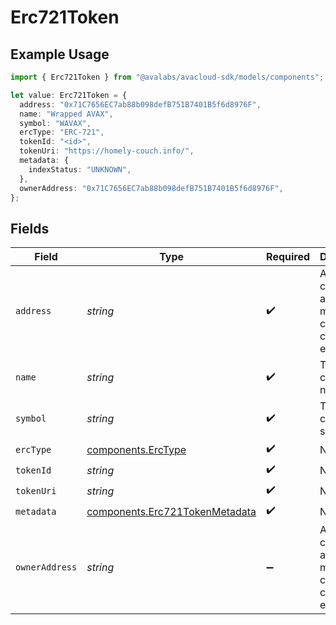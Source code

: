 # Erc721Token

## Example Usage

```typescript
import { Erc721Token } from "@avalabs/avacloud-sdk/models/components";

let value: Erc721Token = {
  address: "0x71C7656EC7ab88b098defB751B7401B5f6d8976F",
  name: "Wrapped AVAX",
  symbol: "WAVAX",
  ercType: "ERC-721",
  tokenId: "<id>",
  tokenUri: "https://homely-couch.info/",
  metadata: {
    indexStatus: "UNKNOWN",
  },
  ownerAddress: "0x71C7656EC7ab88b098defB751B7401B5f6d8976F",
};
```

## Fields

| Field                                                                            | Type                                                                             | Required                                                                         | Description                                                                      | Example                                                                          |
| -------------------------------------------------------------------------------- | -------------------------------------------------------------------------------- | -------------------------------------------------------------------------------- | -------------------------------------------------------------------------------- | -------------------------------------------------------------------------------- |
| `address`                                                                        | *string*                                                                         | :heavy_check_mark:                                                               | A wallet or contract address in mixed-case checksum encoding.                    | 0x71C7656EC7ab88b098defB751B7401B5f6d8976F                                       |
| `name`                                                                           | *string*                                                                         | :heavy_check_mark:                                                               | The contract name.                                                               | Wrapped AVAX                                                                     |
| `symbol`                                                                         | *string*                                                                         | :heavy_check_mark:                                                               | The contract symbol.                                                             | WAVAX                                                                            |
| `ercType`                                                                        | [components.ErcType](../../models/components/erctype.md)                         | :heavy_check_mark:                                                               | N/A                                                                              |                                                                                  |
| `tokenId`                                                                        | *string*                                                                         | :heavy_check_mark:                                                               | N/A                                                                              |                                                                                  |
| `tokenUri`                                                                       | *string*                                                                         | :heavy_check_mark:                                                               | N/A                                                                              |                                                                                  |
| `metadata`                                                                       | [components.Erc721TokenMetadata](../../models/components/erc721tokenmetadata.md) | :heavy_check_mark:                                                               | N/A                                                                              |                                                                                  |
| `ownerAddress`                                                                   | *string*                                                                         | :heavy_minus_sign:                                                               | A wallet or contract address in mixed-case checksum encoding.                    | 0x71C7656EC7ab88b098defB751B7401B5f6d8976F                                       |